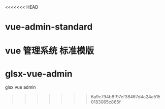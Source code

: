 <<<<<<< HEAD
# vue-admin-standard
vue 管理系统 标准模版
=======
# glsx-vue-admin
glsx vue admin
>>>>>>> 6a9c794b8f97ef38467d4a24a5150183065c865f
